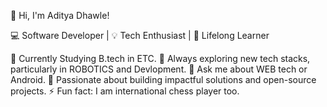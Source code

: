 👋 Hi, I'm Aditya Dhawle!

💻 Software Developer | 💡 Tech Enthusiast | 🚀 Lifelong Learner

🔭 Currently Studying B.tech in ETC.
🌱 Always exploring new tech stacks, particularly in ROBOTICS and Devlopment.
💬 Ask me about WEB tech or Android.
🎯 Passionate about building impactful solutions and open-source projects.
⚡ Fun fact: I am international chess player too.

<!---
ADITYA150090/ADITYA150090 is a ✨ special ✨ repository because its `README.md` (this file) appears on your GitHub profile.
You can click the Preview link to take a look at your changes.
--->
